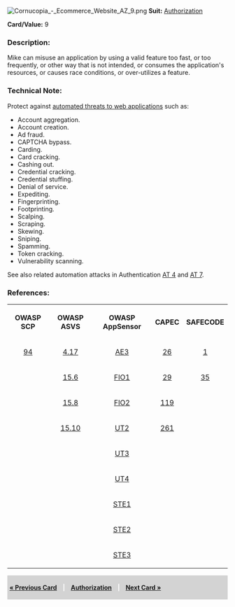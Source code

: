 ![Cornucopia_-_Ecommerce_Website_AZ_9.png](Cornucopia_-_Ecommerce_Website_AZ_9.png
"Cornucopia_-_Ecommerce_Website_AZ_9.png") **Suit:**
[Authorization](Cornucopia_-_Ecommerce_Website_-_AZ "wikilink")

**Card/Value:** 9

### Description:

Mike can misuse an application by using a valid feature too fast, or too
frequently, or other way that is not intended, or consumes the
application's resources, or causes race conditions, or over-utilizes a
feature.

### Technical Note:

Protect against [automated threats to web
applications](OWASP_Automated_Threats_to_Web_Applications "wikilink")
such as:

  - Account aggregation.
  - Account creation.
  - Ad fraud.
  - CAPTCHA bypass.
  - Carding.
  - Card cracking.
  - Cashing out.
  - Credential cracking.
  - Credential stuffing.
  - Denial of service.
  - Expediting.
  - Fingerprinting.
  - Footprinting.
  - Scalping.
  - Scraping.
  - Skewing.
  - Sniping.
  - Spamming.
  - Token cracking.
  - Vulnerability scanning.

See also related automation attacks in Authentication [AT
4](Cornucopia_-_Ecommerce_Website_-_AT_4 "wikilink") and [AT
7](Cornucopia_-_Ecommerce_Website_-_AT_7 "wikilink").

### References:

<table class="wikitable" style="text-align:center;">

<tr>

<th>

OWASP SCP

</th>

<th>

OWASP ASVS

</th>

<th>

OWASP AppSensor

</th>

<th>

CAPEC

</th>

<th>

SAFECODE

</th>

</tr>

<tr>

<td>

[94](OWASP_Secure_Coding_Practices_Checklist#94 "wikilink")

</td>

<td>

[4.17](OWASP_Application_Security_Verification_Standard#4.17 "wikilink")

</td>

<td>

[AE3](AppSensor_DetectionPoints#AE3 "wikilink")

</td>

<td>

[26](https://capec.mitre.org/data/definitions/26.html)

</td>

<td>

[1](SAFECode_Practical_Security_Stories#1 "wikilink")

</td>

</tr>

<tr>

<td>

</td>

<td>

[15.6](OWASP_Application_Security_Verification_Standard#15.6 "wikilink")

</td>

<td>

[FIO1](AppSensor_DetectionPoints#FIO1 "wikilink")

</td>

<td>

[29](https://capec.mitre.org/data/definitions/29.html)

</td>

<td>

[35](SAFECode_Practical_Security_Stories#35 "wikilink")

</td>

</tr>

<tr>

<td>

</td>

<td>

[15.8](OWASP_Application_Security_Verification_Standard#15.8 "wikilink")

</td>

<td>

[FIO2](AppSensor_DetectionPoints#FIO2 "wikilink")

</td>

<td>

[119](https://capec.mitre.org/data/definitions/119.html)

</td>

<td>

</td>

</tr>

<tr>

<td>

</td>

<td>

[15.10](OWASP_Application_Security_Verification_Standard#15.10 "wikilink")

</td>

<td>

[UT2](AppSensor_DetectionPoints#UT2 "wikilink")

</td>

<td>

[261](https://capec.mitre.org/data/definitions/261.html)

</td>

<td>

</td>

</tr>

<tr>

<td>

</td>

<td>

</td>

<td>

[UT3](AppSensor_DetectionPoints#UT3 "wikilink")

</td>

<td>

</td>

<td>

</td>

</tr>

<tr>

<td>

</td>

<td>

</td>

<td>

[UT4](AppSensor_DetectionPoints#UT4 "wikilink")

</td>

<td>

</td>

<td>

</td>

</tr>

<tr>

<td>

</td>

<td>

</td>

<td>

[STE1](AppSensor_DetectionPoints#STE1 "wikilink")

</td>

<td>

</td>

<td>

</td>

</tr>

<tr>

<td>

</td>

<td>

</td>

<td>

[STE2](AppSensor_DetectionPoints#STE2 "wikilink")

</td>

<td>

</td>

<td>

</td>

</tr>

<tr>

<td>

</td>

<td>

</td>

<td>

[STE3](AppSensor_DetectionPoints#STE3 "wikilink")

</td>

<td>

</td>

<td>

</td>

</tr>

</table>

<div style="padding:5px;background:LightGray;color:White;font-weight:bold;">

[« Previous Card](Cornucopia_-_Ecommerce_Website_-_AZ_8 "wikilink")
<span style="padding-left:10px;padding-right:10px;"> |</span>
[Authorization](Cornucopia_-_Ecommerce_Website_-_AZ "wikilink")
<span style="padding-left:10px;padding-right:10px;"> |</span> [Next Card
»](Cornucopia_-_Ecommerce_Website_-_AZ_10 "wikilink")

</div>